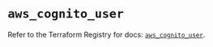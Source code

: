 # `aws_cognito_user`

Refer to the Terraform Registry for docs: [`aws_cognito_user`](https://registry.terraform.io/providers/hashicorp/aws/5.77.0/docs/resources/cognito_user).
